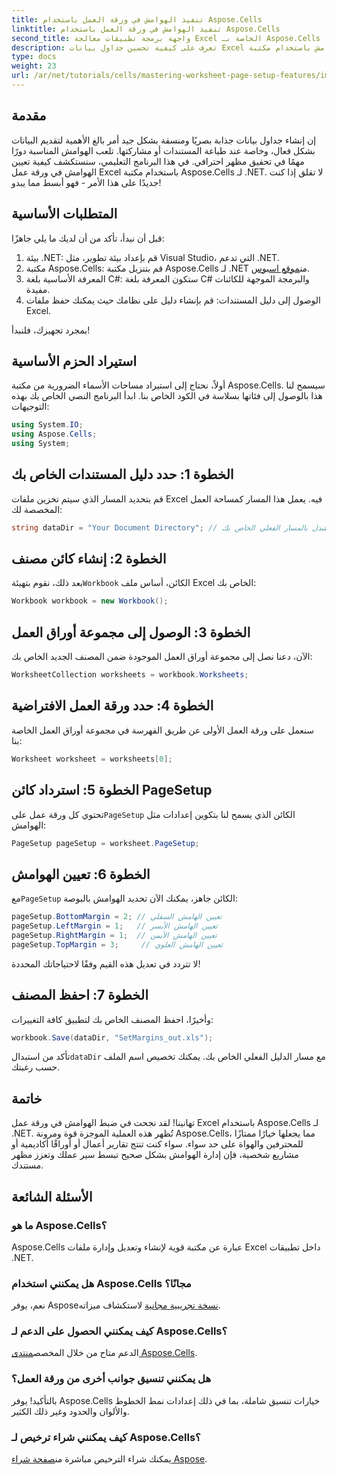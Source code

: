 ```yaml
---
title: تنفيذ الهوامش في ورقة العمل باستخدام Aspose.Cells
linktitle: تنفيذ الهوامش في ورقة العمل باستخدام Aspose.Cells
second_title: واجهة برمجة تطبيقات معالجة Excel الخاصة بـ Aspose.Cells .NET
description: تعرف على كيفية تحسين جداول بيانات Excel الخاصة بك عن طريق ضبط الهوامش باستخدام مكتبة Aspose.Cells لـ .NET. يعمل هذا البرنامج التعليمي خطوة بخطوة على تبسيط العملية، مما يجعل عرض البيانات الخاص بك يبدو احترافيًا ومصقولًا.
type: docs
weight: 23
url: /ar/net/tutorials/cells/mastering-worksheet-page-setup-features/implement-margins-in-worksheet/
---
```

## مقدمة

إن إنشاء جداول بيانات جذابة بصريًا ومنسقة بشكل جيد أمر بالغ الأهمية لتقديم البيانات بشكل فعال، وخاصة عند طباعة المستندات أو مشاركتها. تلعب الهوامش المناسبة دورًا مهمًا في تحقيق مظهر احترافي. في هذا البرنامج التعليمي، سنستكشف كيفية تعيين الهوامش في ورقة عمل Excel باستخدام مكتبة Aspose.Cells لـ .NET. لا تقلق إذا كنت جديدًا على هذا الأمر - فهو أبسط مما يبدو!

## المتطلبات الأساسية

قبل أن نبدأ، تأكد من أن لديك ما يلي جاهزًا:

1. بيئة .NET: قم بإعداد بيئة تطوير، مثل Visual Studio، التي تدعم .NET.
2.  مكتبة Aspose.Cells: قم بتنزيل مكتبة Aspose.Cells لـ .NET من[موقع اسبوس](https://releases.aspose.com/cells/net/).
3. المعرفة الأساسية بلغة C#: ستكون المعرفة بلغة C# والبرمجة الموجهة للكائنات مفيدة.
4. الوصول إلى دليل المستندات: قم بإنشاء دليل على نظامك حيث يمكنك حفظ ملفات Excel.

بمجرد تجهيزك، فلنبدأ!

## استيراد الحزم الأساسية

أولاً، نحتاج إلى استيراد مساحات الأسماء الضرورية من مكتبة Aspose.Cells. سيسمح لنا هذا بالوصول إلى فئاتها بسلاسة في الكود الخاص بنا. ابدأ البرنامج النصي الخاص بك بهذه التوجيهات:

```csharp
using System.IO;
using Aspose.Cells;
using System;
```

## الخطوة 1: حدد دليل المستندات الخاص بك

قم بتحديد المسار الذي سيتم تخزين ملفات Excel فيه. يعمل هذا المسار كمساحة العمل المخصصة لك:

```csharp
string dataDir = "Your Document Directory"; // استبدل بالمسار الفعلي الخاص بك
```

## الخطوة 2: إنشاء كائن مصنف

 بعد ذلك، نقوم بتهيئة`Workbook` الكائن، أساس ملف Excel الخاص بك:

```csharp
Workbook workbook = new Workbook();
```

## الخطوة 3: الوصول إلى مجموعة أوراق العمل

الآن، دعنا نصل إلى مجموعة أوراق العمل الموجودة ضمن المصنف الجديد الخاص بك:

```csharp
WorksheetCollection worksheets = workbook.Worksheets;
```

## الخطوة 4: حدد ورقة العمل الافتراضية

سنعمل على ورقة العمل الأولى عن طريق الفهرسة في مجموعة أوراق العمل الخاصة بنا:

```csharp
Worksheet worksheet = worksheets[0];
```

## الخطوة 5: استرداد كائن PageSetup

 تحتوي كل ورقة عمل على`PageSetup` الكائن الذي يسمح لنا بتكوين إعدادات مثل الهوامش:

```csharp
PageSetup pageSetup = worksheet.PageSetup;
```

## الخطوة 6: تعيين الهوامش

 مع`PageSetup` الكائن جاهز، يمكنك الآن تحديد الهوامش بالبوصة:

```csharp
pageSetup.BottomMargin = 2; // تعيين الهامش السفلي
pageSetup.LeftMargin = 1;   // تعيين الهامش الأيسر
pageSetup.RightMargin = 1;  // تعيين الهامش الأيمن
pageSetup.TopMargin = 3;     // تعيين الهامش العلوي
```

لا تتردد في تعديل هذه القيم وفقًا لاحتياجاتك المحددة!

## الخطوة 7: احفظ المصنف

وأخيرًا، احفظ المصنف الخاص بك لتطبيق كافة التغييرات:

```csharp
workbook.Save(dataDir, "SetMargins_out.xls");
```

 تأكد من استبدال`dataDir` مع مسار الدليل الفعلي الخاص بك. يمكنك تخصيص اسم الملف حسب رغبتك.

## خاتمة

تهانينا! لقد نجحت في ضبط الهوامش في ورقة عمل Excel باستخدام Aspose.Cells لـ .NET. تُظهر هذه العملية الموجزة قوة ومرونة Aspose.Cells، مما يجعلها خيارًا ممتازًا للمحترفين والهواة على حد سواء. سواء كنت تنتج تقارير أعمال أو أوراقًا أكاديمية أو مشاريع شخصية، فإن إدارة الهوامش بشكل صحيح تبسط سير عملك وتعزز مظهر مستندك.

## الأسئلة الشائعة

### ما هو Aspose.Cells؟  
Aspose.Cells عبارة عن مكتبة قوية لإنشاء وتعديل وإدارة ملفات Excel داخل تطبيقات .NET.

### هل يمكنني استخدام Aspose.Cells مجانًا؟  
 نعم، يوفر Aspose[نسخة تجريبية مجانية](https://releases.aspose.com/) لاستكشاف ميزاته.

### كيف يمكنني الحصول على الدعم لـ Aspose.Cells؟  
 الدعم متاح من خلال المخصص[منتدى Aspose.Cells](https://forum.aspose.com/c/cells/9).

### هل يمكنني تنسيق جوانب أخرى من ورقة العمل؟  
بالتأكيد! يوفر Aspose.Cells خيارات تنسيق شاملة، بما في ذلك إعدادات نمط الخطوط والألوان والحدود وغير ذلك الكثير.

### كيف يمكنني شراء ترخيص لـ Aspose.Cells؟  
 يمكنك شراء الترخيص مباشرة من[صفحة شراء Aspose](https://purchase.aspose.com/buy).